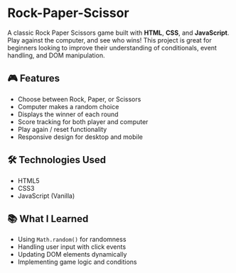 # Rock-Paper-Scissor
A classic Rock Paper Scissors game built with **HTML**, **CSS**, and **JavaScript**. Play against the computer, and see who wins! This project is great for beginners looking to improve their understanding of conditionals, event handling, and DOM manipulation.

## 🎮 Features

- Choose between Rock, Paper, or Scissors
- Computer makes a random choice
- Displays the winner of each round
- Score tracking for both player and computer
- Play again / reset functionality
- Responsive design for desktop and mobile

## 🛠️ Technologies Used

- HTML5
- CSS3
- JavaScript (Vanilla)

## 📚 What I Learned

- Using `Math.random()` for randomness
- Handling user input with click events
- Updating DOM elements dynamically
- Implementing game logic and conditions
